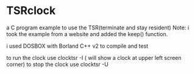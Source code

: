 # TSRclock
a C program example to use the TSR(terminate and stay resident)
Note: i took the example from a website and added the keep() function.

i used DOSBOX with Borland C++ v2 to compile and test

to run the clock use clocktsr -I ( will show a clock at upper left screen corner)
to stop the clock use clocktsr -U
